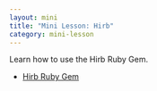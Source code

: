 ```yaml
---
layout: mini
title: "Mini Lesson: Hirb"
category: mini-lesson
---
```


Learn how to use the Hirb Ruby Gem.

* [Hirb Ruby Gem](https://github.com/cldwalker/hirb)